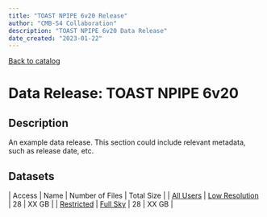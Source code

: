 ```yaml
---
title: "TOAST NPIPE 6v20 Release"
author: "CMB-S4 Collaboration"
description: "TOAST NPIPE 6v20 Data Release"
date_created: "2023-01-22"
---
```


[Back to catalog](../../#releases)

# Data Release: TOAST NPIPE 6v20

## Description

An example data release. This section could include relevant metadata,
such as release date, etc.

## Datasets

| Access | Name | Number of Files | Total Size |
| [All Users](https://app.globus.org/groups/f6c4ab39-9aa9-11ed-bd74-ff3b77a8cdd3/join) | [Low Resolution](lowres.html)   |  28 | XX GB |
| [Restricted](https://app.globus.org/groups/e3a53329-9aaa-11ed-b37d-b7fded1d3618/join) | [Full Sky](fullsky.html)   | 28 | XX GB |

